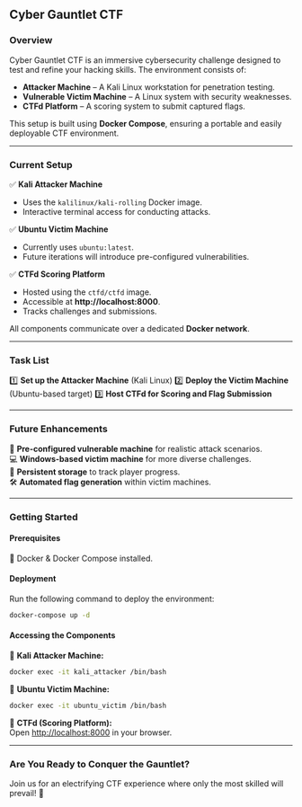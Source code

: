 ## **Cyber Gauntlet CTF**

### **Overview**
Cyber Gauntlet CTF is an immersive cybersecurity challenge designed to test and refine your hacking skills. The environment consists of:
- **Attacker Machine** – A Kali Linux workstation for penetration testing.
- **Vulnerable Victim Machine** – A Linux system with security weaknesses.
- **CTFd Platform** – A scoring system to submit captured flags.

This setup is built using **Docker Compose**, ensuring a portable and easily deployable CTF environment.

---

### **Current Setup**
✅ **Kali Attacker Machine**
- Uses the `kalilinux/kali-rolling` Docker image.
- Interactive terminal access for conducting attacks.

✅ **Ubuntu Victim Machine**
- Currently uses `ubuntu:latest`.
- Future iterations will introduce pre-configured vulnerabilities.

✅ **CTFd Scoring Platform**
- Hosted using the `ctfd/ctfd` image.
- Accessible at **http://localhost:8000**.
- Tracks challenges and submissions.

All components communicate over a dedicated **Docker network**.

---

### **Task List**
1️⃣ **Set up the Attacker Machine** (Kali Linux)
2️⃣ **Deploy the Victim Machine** (Ubuntu-based target)
3️⃣ **Host CTFd for Scoring and Flag Submission**

---

### **Future Enhancements**
🚀 **Pre-configured vulnerable machine** for realistic attack scenarios.  
💻 **Windows-based victim machine** for more diverse challenges.  
📂 **Persistent storage** to track player progress.  
🛠️ **Automated flag generation** within victim machines.  

---

### **Getting Started**
#### **Prerequisites**
🔹 Docker & Docker Compose installed.

#### **Deployment**
Run the following command to deploy the environment:
```sh
docker-compose up -d
```

#### **Accessing the Components**
🔹 **Kali Attacker Machine:**
```sh
docker exec -it kali_attacker /bin/bash
```
🔹 **Ubuntu Victim Machine:**
```sh
docker exec -it ubuntu_victim /bin/bash
```
🔹 **CTFd (Scoring Platform):**  
Open [http://localhost:8000](http://localhost:8000) in your browser.

---

### **Are You Ready to Conquer the Gauntlet?**
Join us for an electrifying CTF experience where only the most skilled will prevail! 🚀
